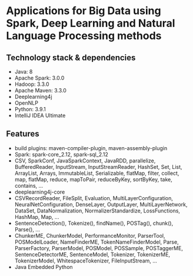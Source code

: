 # Applications for Big Data using Spark, Deep Learning and Natural Language Processing methods

## Technology stack & dependencies
* Java: 8
* Apache Spark: 3.0.0 
* Hadoop: 3.3.0
* Apache Maven: 3.3.0
* Deeplearning4j
* OpenNLP
* Python: 3.9.1
* IntelliJ IDEA Ultimate

## Features
* build plugins: maven-compiler-plugin, maven-assembly-plugin
* Spark: spark-core_2.12, spark-sql_2.12
* CSV, SparkConf, JavaSparkContext, JavaRDD, parallelize, BufferedReader, InputStream, InputStreamReader, HashSet, Set, List, ArrayList, Arrays, ImmutableList, Serializable, flatMap, filter, collect, map, flatMap, reduce, mapToPair, reduceByKey, sortByKey, take, contains, ...
* deeplearning4j-core
* CSVRecordReader, FileSplit, Evaluation, MultiLayerConfiguration, NeuralNetConfiguration, DenseLayer, OutputLayer, MultiLayerNetwork, DataSet, DataNormalization, NormalizerStandardize, LossFunctions, HashMap, Map, ...
* SentenceDetection(), Tokenize(), findName(), POSTag(), chunk(), Parse(), ...
* ChunkerME, ChunkerModel, PerformanceMonitor, ParserTool, POSModelLoader, NameFinderME, TokenNameFinderModel, Parse, ParserFactory, ParserModel, POSModel, POSSample, POSTaggerME, SentenceDetectorME, SentenceModel, Tokenizer, TokenizerME, TokenizerModel, WhitespaceTokenizer, FileInputStream, ...
* Java Embedded Python

